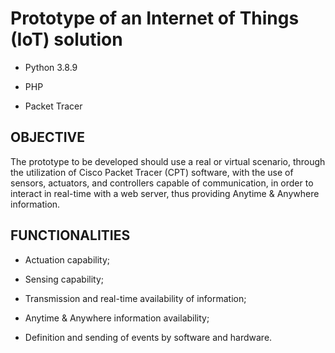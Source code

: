 # Prototype of an Internet of Things (IoT) solution

  - Python 3.8.9

  - PHP

  - Packet Tracer

## OBJECTIVE

The prototype to be developed should use a real or virtual scenario, through the utilization of Cisco Packet Tracer (CPT) software, with the use of sensors, actuators, and controllers capable of communication, in order to interact in real-time with a web server, thus providing Anytime & Anywhere information.

## FUNCTIONALITIES

  - Actuation capability;
  
  - Sensing capability;

  - Transmission and real-time availability of information;

  - Anytime & Anywhere information availability;

  - Definition and sending of events by software and hardware.










